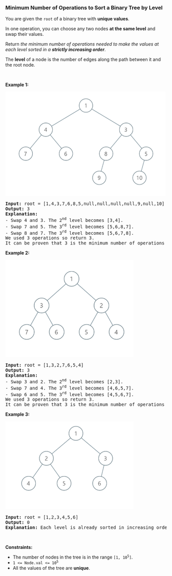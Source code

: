 
<h3>Minimum Number of Operations to Sort a Binary Tree by Level</h3>
<div><p>You are given the <code>root</code> of a binary tree with <strong>unique values</strong>.</p>
<p>In one operation, you can choose any two nodes <strong>at the same level</strong> and swap their values.</p>
<p>Return <em>the minimum number of operations needed to make the values at each level sorted in a <strong>strictly increasing order</strong></em>.</p>
<p>The <strong>level</strong> of a node is the number of edges along the path between it and the root node<em>.</em></p>
<p> </p>
<p><strong>Example 1:</strong></p>
<img src="assets/4636451552c24ddeadeb372d88a19395.png" style="width: 500px; height: 324px;"/>
<pre><strong>Input:</strong> root = [1,4,3,7,6,8,5,null,null,null,null,9,null,10]
<strong>Output:</strong> 3
<strong>Explanation:</strong>
- Swap 4 and 3. The 2<sup>nd</sup> level becomes [3,4].
- Swap 7 and 5. The 3<sup>rd</sup> level becomes [5,6,8,7].
- Swap 8 and 7. The 3<sup>rd</sup> level becomes [5,6,7,8].
We used 3 operations so return 3.
It can be proven that 3 is the minimum number of operations needed.
</pre>
<p><strong>Example 2:</strong></p>
<img src="assets/f712fd846df441f8863c08ed5a5f961b.png" style="width: 400px; height: 303px;"/>
<pre><strong>Input:</strong> root = [1,3,2,7,6,5,4]
<strong>Output:</strong> 3
<strong>Explanation:</strong>
- Swap 3 and 2. The 2<sup>nd</sup> level becomes [2,3].
- Swap 7 and 4. The 3<sup>rd</sup> level becomes [4,6,5,7].
- Swap 6 and 5. The 3<sup>rd</sup> level becomes [4,5,6,7].
We used 3 operations so return 3.
It can be proven that 3 is the minimum number of operations needed.
</pre>
<p><strong>Example 3:</strong></p>
<img src="assets/e6208fbf72e748ecaa063aceaaa85bb9.png" style="width: 400px; height: 274px;"/>
<pre><strong>Input:</strong> root = [1,2,3,4,5,6]
<strong>Output:</strong> 0
<strong>Explanation:</strong> Each level is already sorted in increasing order so return 0.
</pre>
<p> </p>
<p><strong>Constraints:</strong></p>
<ul>
<li>The number of nodes in the tree is in the range <code>[1, 10<sup>5</sup>]</code>.</li>
<li><code>1 &lt;= Node.val &lt;= 10<sup>5</sup></code></li>
<li>All the values of the tree are <strong>unique</strong>.</li>
</ul>
</div>
